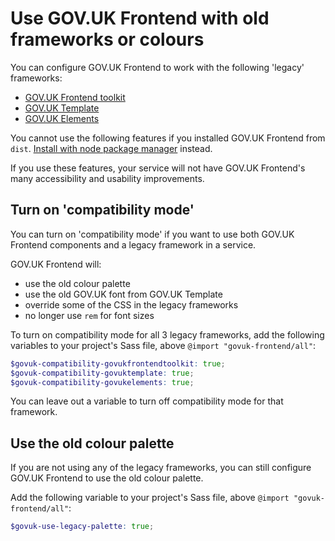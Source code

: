 # Use GOV.UK Frontend with old frameworks or colours

You can configure GOV.UK Frontend to work with the following 'legacy'
frameworks:

- [GOV.UK Frontend toolkit]
- [GOV.UK Template]
- [GOV.UK Elements]

You cannot use the following features if you installed GOV.UK Frontend from
`dist`. [Install with node package manager](installing-from-npm.md) instead.

If you use these features, your service will not have GOV.UK Frontend's many
accessibility and usability improvements.

## Turn on 'compatibility mode'

You can turn on 'compatibility mode' if you want to use both GOV.UK Frontend
components and a legacy framework in a service.

GOV.UK Frontend will:

- use the old colour palette
- use the old GOV.UK font from GOV.UK Template
- override some of the CSS in the legacy frameworks
- no longer use `rem` for font sizes

To turn on compatibility mode for all 3 legacy frameworks, add the following
variables to your project's Sass file, above `@import "govuk-frontend/all"`:

```SCSS
$govuk-compatibility-govukfrontendtoolkit: true;
$govuk-compatibility-govuktemplate: true;
$govuk-compatibility-govukelements: true;
```

You can leave out a variable to turn off compatibility mode for that framework.

## Use the old colour palette

If you are not using any of the legacy frameworks, you can still configure
GOV.UK Frontend to use the old colour palette.

Add the following variable to your project's Sass file, above
`@import "govuk-frontend/all"`:

```scss
$govuk-use-legacy-palette: true;
```

[GOV.UK Frontend Toolkit]: https://github.com/alphagov/govuk_frontend_toolkit
[GOV.UK Template]: https://github.com/alphagov/govuk_template
[GOV.UK Elements]: https://github.com/alphagov/govuk_elements
